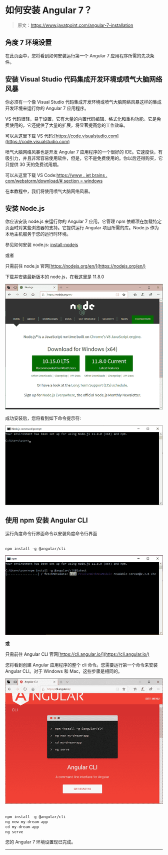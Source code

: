 # 如何安装 Angular 7？

> 原文：<https://www.javatpoint.com/angular-7-installation>

## 角度 7 环境设置

在此页面中，您将看到如何安装运行第一个 Angular 7 应用程序所需的先决条件。

## 安装 Visual Studio 代码集成开发环境或喷气大脑网络风暴

你必须有一个像 Visual Studio 代码集成开发环境或喷气大脑网络风暴这样的集成开发环境来运行你的 Angular 7 应用程序。

VS 代码很轻，易于设置，它有大量的内置代码编辑、格式化和重构功能。它是免费使用的。它还提供了大量的扩展，将显著提高您的工作效率。

可以从这里下载 VS 代码:[https://code.visualstudio.com](https://code.visualstudio.com)

喷气大脑网络风暴也是开发 Angular 7 应用程序的一个很好的 IDE。它速度快，有吸引力，并且非常容易使用软件，但是，它不是免费使用的。你以后还得购买，它只提供 30 天的免费试用期。

可以从这里下载 VS Code:[https://www . jet brains . com/webstorm/download/# section = windows](https://www.jetbrains.com/webstorm/download/#section=windows)

在本教程中，我们将使用喷气大脑网络风暴。

## 安装 Node.js

你应该安装 node.js 来运行你的 Angular 7 应用。它管理 npm 依赖项在加载特定页面时对某些浏览器的支持。它提供运行 Angular 项目所需的库。Node.js 作为本地主机服务于您的运行时环境。

参见如何安装 node.js: [install-nodejs](install-nodejs)

或者

只需前往 node.js 官网[https://nodejs.org/en/](https://nodejs.org/en/)

下载并安装最新版本的 node.js，在我这里是 11.8.0

![How to install Angular 7](img/18414fd57ca34fd7e144c49f008dc34f.png)

成功安装后，您将看到如下命令提示符:

![How to install Angular 7](img/584e98851c4a4c34f66a8c84f7810ba0.png)

## 使用 npm 安装 Angular CLI

运行角度命令行界面命令以安装角度命令行界面

```

npm install -g @angular/cli

```

![How to install Angular 7](img/e2ded683053bdea2746c7aa92c3b090c.png)

**或**

只需前往 Angular CLI 官网[https://cli.angular.io/](https://cli.angular.io/)

您将看到创建 Angular 应用程序的整个 cli 命令。您需要运行第一个命令来安装 Angular CLI。对于 Windows 和 Mac，这些步骤是相同的。

![How to install Angular 7](img/7635a82c834c3386a7f5a0b7ca3fad81.png)

```

npm install -g @angular/cli
ng new my-dream-app
cd my-dream-app
ng serve

```

您的 Angular 7 环境设置现已完成。

* * *
